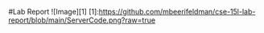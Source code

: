 #Lab Report
![Image][1]
[1]:https://github.com/mbeerifeldman/cse-15l-lab-report/blob/main/ServerCode.png?raw=true
